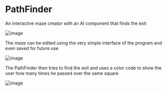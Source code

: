 # PathFinder
An interactive maze creator with an AI component that finds the exit

![image](https://user-images.githubusercontent.com/59920967/115089943-2a268400-9f1c-11eb-9f98-3b4755afd39b.png)

The maze can be edited using the very simple interface of the program and even saved for future use

![image](https://user-images.githubusercontent.com/59920967/115090012-5a6e2280-9f1c-11eb-869a-5453e2f39089.png)

The PathFinder then tries to find the exit and uses a color code to show the user how many times he passed over the same square

![image](https://user-images.githubusercontent.com/59920967/115090054-812c5900-9f1c-11eb-9577-7076ac65a112.png)
